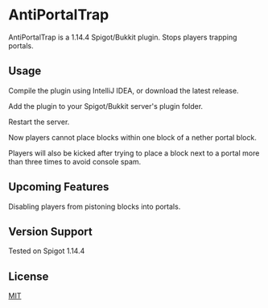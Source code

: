 # AntiPortalTrap
AntiPortalTrap is a 1.14.4 Spigot/Bukkit plugin.
Stops players trapping portals.

## Usage
Compile the plugin using IntelliJ IDEA, or download the latest release.

Add the plugin to your Spigot/Bukkit server's plugin folder.

Restart the server.

Now players cannot place blocks within one block of a nether portal block.

Players will also be kicked after trying to place a block next to a portal more than three times to avoid console spam.

## Upcoming Features

Disabling players from pistoning blocks into portals. 


##  Version Support
Tested on Spigot 1.14.4

## License
[MIT](https://choosealicense.com/licenses/mit/)
